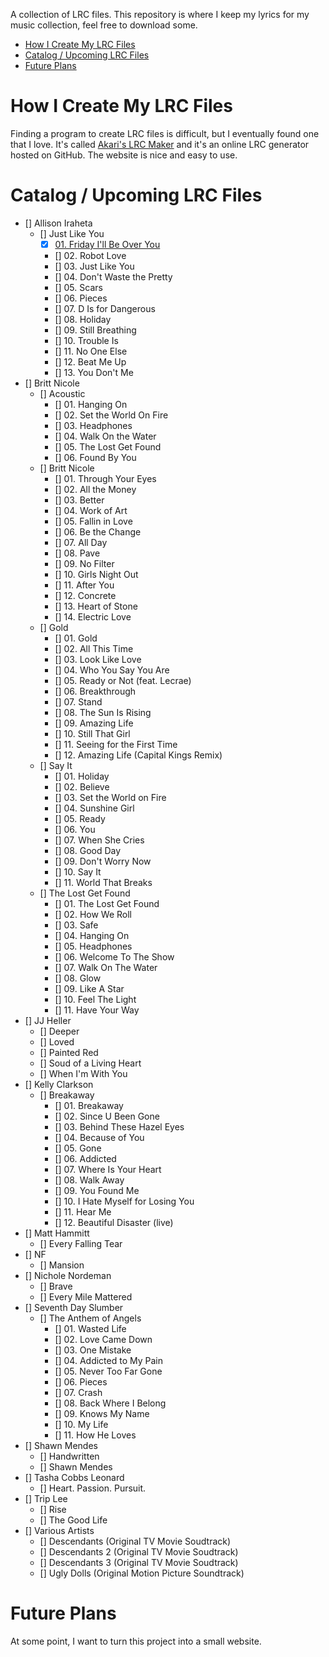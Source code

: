 A collection of LRC files. This repository is where I keep my lyrics for my music collection, feel free to download some.

- [How I Create My LRC Files](#how-i-create-my-lrc-files)
- [Catalog / Upcoming LRC Files](#catalog--upcoming-lrc-files)
- [Future Plans](#future-plans)

# How I Create My LRC Files
Finding a program to create LRC files is difficult, but I eventually found one that I love. It's called [Akari's LRC Maker](https://lrc-maker.github.io/#/) and it's an online LRC generator hosted on GitHub. The website is nice and easy to use.

# Catalog / Upcoming LRC Files
- [] Allison Iraheta
  - [] Just Like You
    - [X] [01. Friday I'll Be Over You](Allison%20Iraheta/Just%20Like%20You/01.%20Friday%20I'll%20Be%20Over%20U.lrc)
    - [] 02. Robot Love
    - [] 03. Just Like You
    - [] 04. Don't Waste the Pretty
    - [] 05. Scars
    - [] 06. Pieces
    - [] 07. D Is for Dangerous
    - [] 08. Holiday
    - [] 09. Still Breathing
    - [] 10. Trouble Is
    - [] 11. No One Else
    - [] 12. Beat Me Up
    - [] 13. You Don't Me
- [] Britt Nicole
  - [] Acoustic
    - [] 01. Hanging On
    - [] 02. Set the World On Fire
    - [] 03. Headphones
    - [] 04. Walk On the Water
    - [] 05. The Lost Get Found
    - [] 06. Found By You
  - [] Britt Nicole
    - [] 01. Through Your Eyes
    - [] 02. All the Money
    - [] 03. Better
    - [] 04. Work of Art
    - [] 05. Fallin in Love
    - [] 06. Be the Change
    - [] 07. All Day
    - [] 08. Pave
    - [] 09. No Filter
    - [] 10. Girls Night Out
    - [] 11. After You
    - [] 12. Concrete
    - [] 13. Heart of Stone
    - [] 14. Electric Love
  - [] Gold
    - [] 01. Gold
    - [] 02. All This Time
    - [] 03. Look Like Love
    - [] 04. Who You Say You Are
    - [] 05. Ready or Not (feat. Lecrae)
    - [] 06. Breakthrough
    - [] 07. Stand
    - [] 08. The Sun Is Rising
    - [] 09. Amazing Life
    - [] 10. Still That Girl
    - [] 11. Seeing for the First Time
    - [] 12. Amazing Life (Capital Kings Remix)
  - [] Say It
    - [] 01. Holiday
    - [] 02. Believe
    - [] 03. Set the World on Fire
    - [] 04. Sunshine Girl
    - [] 05. Ready
    - [] 06. You
    - [] 07. When She Cries
    - [] 08. Good Day
    - [] 09. Don't Worry Now
    - [] 10. Say It
    - [] 11. World That Breaks
  - [] The Lost Get Found
    - [] 01. The Lost Get Found
    - [] 02. How We Roll
    - [] 03. Safe
    - [] 04. Hanging On
    - [] 05. Headphones
    - [] 06. Welcome To The Show
    - [] 07. Walk On The Water
    - [] 08. Glow
    - [] 09. Like A Star
    - [] 10. Feel The Light
    - [] 11. Have Your Way
- [] JJ Heller
  - [] Deeper
  - [] Loved
  - [] Painted Red
  - [] Soud of a Living Heart
  - [] When I'm With You
- [] Kelly Clarkson
  - [] Breakaway
    - [] 01. Breakaway
    - [] 02. Since U Been Gone
    - [] 03. Behind These Hazel Eyes
    - [] 04. Because of You
    - [] 05. Gone
    - [] 06. Addicted
    - [] 07. Where Is Your Heart
    - [] 08. Walk Away
    - [] 09. You Found Me
    - [] 10. I Hate Myself for Losing You
    - [] 11. Hear Me
    - [] 12. Beautiful Disaster (live)
- [] Matt Hammitt
  - [] Every Falling Tear
- [] NF
  - [] Mansion
- [] Nichole Nordeman
  - [] Brave
  - [] Every Mile Mattered
- [] Seventh Day Slumber
  - [] The Anthem of Angels
    - [] 01. Wasted Life
    - [] 02. Love Came Down
    - [] 03. One Mistake
    - [] 04. Addicted to My Pain
    - [] 05. Never Too Far Gone
    - [] 06. Pieces
    - [] 07. Crash
    - [] 08. Back Where I Belong
    - [] 09. Knows My Name
    - [] 10. My Life
    - [] 11. How He Loves
- [] Shawn Mendes
  - [] Handwritten
  - [] Shawn Mendes
- [] Tasha Cobbs Leonard
  - [] Heart. Passion. Pursuit.
- [] Trip Lee
  - [] Rise
  - [] The Good Life
- [] Various Artists
  - [] Descendants (Original TV Movie Soudtrack)
  - [] Descendants 2 (Original TV Movie Soudtrack)
  - [] Descendants 3 (Original TV Movie Soudtrack)
  - [] Ugly Dolls (Original Motion Picture Soundtrack)

# Future Plans
At some point, I want to turn this project into a small website.
